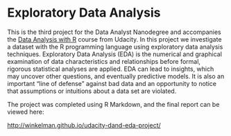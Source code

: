 
# Exploratory Data Analysis

This is the third project for the Data Analyst Nanodegree and accompanies the [Data Analysis with R](https://www.udacity.com/courses/ud651) course from Udacity.  In this project we investigate a dataset with the R programming language using exploratory data analysis techniques.  Exploratory Data Analysis (EDA) is the numerical and graphical examination of data characteristics and relationships before formal, rigorous statistical analyses are applied.  EDA can lead to insights, which may uncover other questions, and eventually predictive models.  It is also an important “line of defense” against bad data and an opportunity to notice that assumptions or intuitions about a data set are violated.

The project was completed using R Markdown, and the final report can be viewed here:

http://winkelman.github.io/udacity-dand-eda-project/
